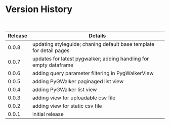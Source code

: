# Version History

<br/>

| Release | Details | 
|----------|--------|
| 0.0.8 | updating styleguide; chaning default base template for detail pages |
| 0.0.7 | updates for latest pygwalker; adding handling for empty dataframe |
| 0.0.6 | adding query parameter filtering in PygWalkerView |
| 0.0.5 | adding PyGWalker paginaged list view |
| 0.0.4 | adding PyGWalker list view |
| 0.0.3 | adding view for uploadable csv file |
| 0.0.2 | adding view for static csv file |
| 0.0.1 | initial release |

<br/>
